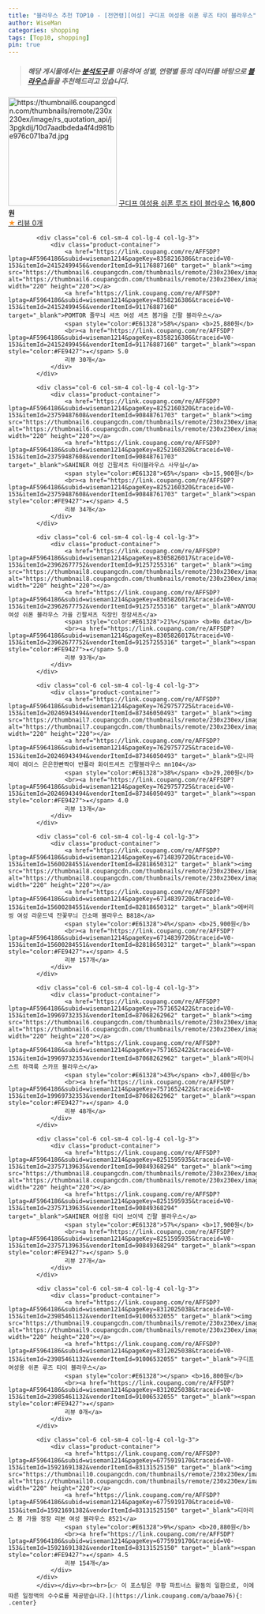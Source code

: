 ```yaml
---
title: "블라우스 추천 TOP10 - [전연령][여성] 구디프 여성용 쉬폰 루즈 타이 블라우스"
author: WiseMan
categories: shopping
tags: [Top10, shopping]
pin: true
---
```


> ##### 해당 게시물에서는 [**분석도구**](https://itemscout.io/)를 이용하여 **성별**, **연령별** 등의 데이터를 바탕으로 [**블라우스**](https://link.coupang.com/a/baae76)들을 추천해드리고 있습니다.
<div class="container"><div class="row">
            <div class="col-6 col-sm-4 col-lg-4 col-lg-3">
                <div class="product-container">
                    <a href="https://link.coupang.com/re/AFFSDP?lptag=AF5964186&subid=wiseman1214&pageKey=8312025038&traceid=V0-153&itemId=23985461136&vendorItemId=91006532068" target="_blank"><img src="https://thumbnail6.coupangcdn.com/thumbnails/remote/230x230ex/image/rs_quotation_api/j3pgkdij/10d7aadbdeda4f4d981be976c071ba7d.jpg" alt="https://thumbnail6.coupangcdn.com/thumbnails/remote/230x230ex/image/rs_quotation_api/j3pgkdij/10d7aadbdeda4f4d981be976c071ba7d.jpg" width="220" height="220"></a>
                    <a href="https://link.coupang.com/re/AFFSDP?lptag=AF5964186&subid=wiseman1214&pageKey=8312025038&traceid=V0-153&itemId=23985461136&vendorItemId=91006532068" target="_blank">구디프 여성용 쉬폰 루즈 타이 블라우스</a>
                    <span style="color:#E61328"></span> <b>16,800원</b>
                    <br><a href="https://link.coupang.com/re/AFFSDP?lptag=AF5964186&subid=wiseman1214&pageKey=8312025038&traceid=V0-153&itemId=23985461136&vendorItemId=91006532068" target="_blank"><span style="color:#FE9427">★</span> 
                    리뷰 0개</a>
                </div>
            </div>
            
            <div class="col-6 col-sm-4 col-lg-4 col-lg-3">
                <div class="product-container">
                    <a href="https://link.coupang.com/re/AFFSDP?lptag=AF5964186&subid=wiseman1214&pageKey=8358216386&traceid=V0-153&itemId=24152499456&vendorItemId=91176887160" target="_blank"><img src="https://thumbnail6.coupangcdn.com/thumbnails/remote/230x230ex/image/vendor_inventory/2635/1c13eb6ce58c6bbf5b2fd458cbfee4a5d06c85d94059f322743064b03203.jpg" alt="https://thumbnail6.coupangcdn.com/thumbnails/remote/230x230ex/image/vendor_inventory/2635/1c13eb6ce58c6bbf5b2fd458cbfee4a5d06c85d94059f322743064b03203.jpg" width="220" height="220"></a>
                    <a href="https://link.coupang.com/re/AFFSDP?lptag=AF5964186&subid=wiseman1214&pageKey=8358216386&traceid=V0-153&itemId=24152499456&vendorItemId=91176887160" target="_blank">POMTOR 줄무늬 셔츠 여성 셔츠 봄가을 긴팔 블라우스</a>
                    <span style="color:#E61328">58%</span> <b>25,880원</b>
                    <br><a href="https://link.coupang.com/re/AFFSDP?lptag=AF5964186&subid=wiseman1214&pageKey=8358216386&traceid=V0-153&itemId=24152499456&vendorItemId=91176887160" target="_blank"><span style="color:#FE9427">★</span> 5.0
                    리뷰 30개</a>
                </div>
            </div>
            
            <div class="col-6 col-sm-4 col-lg-4 col-lg-3">
                <div class="product-container">
                    <a href="https://link.coupang.com/re/AFFSDP?lptag=AF5964186&subid=wiseman1214&pageKey=8252160320&traceid=V0-153&itemId=23759487608&vendorItemId=90848761703" target="_blank"><img src="https://thumbnail6.coupangcdn.com/thumbnails/remote/230x230ex/image/vendor_inventory/902b/fbf88043781c6731eb0891f42095e33b7585346bdc83f552aba93ddb5136.png" alt="https://thumbnail6.coupangcdn.com/thumbnails/remote/230x230ex/image/vendor_inventory/902b/fbf88043781c6731eb0891f42095e33b7585346bdc83f552aba93ddb5136.png" width="220" height="220"></a>
                    <a href="https://link.coupang.com/re/AFFSDP?lptag=AF5964186&subid=wiseman1214&pageKey=8252160320&traceid=V0-153&itemId=23759487608&vendorItemId=90848761703" target="_blank">SAHINER 여성 긴팔셔츠 타이블라우스 사무실</a>
                    <span style="color:#E61328">65%</span> <b>15,900원</b>
                    <br><a href="https://link.coupang.com/re/AFFSDP?lptag=AF5964186&subid=wiseman1214&pageKey=8252160320&traceid=V0-153&itemId=23759487608&vendorItemId=90848761703" target="_blank"><span style="color:#FE9427">★</span> 4.5
                    리뷰 34개</a>
                </div>
            </div>
            
            <div class="col-6 col-sm-4 col-lg-4 col-lg-3">
                <div class="product-container">
                    <a href="https://link.coupang.com/re/AFFSDP?lptag=AF5964186&subid=wiseman1214&pageKey=8305826017&traceid=V0-153&itemId=23962677752&vendorItemId=91257255316" target="_blank"><img src="https://thumbnail8.coupangcdn.com/thumbnails/remote/230x230ex/image/vendor_inventory/b850/49da4efbef055d8a7f9581487ede98018f043af0b0a0cf189fd063f8dcae.jpg" alt="https://thumbnail8.coupangcdn.com/thumbnails/remote/230x230ex/image/vendor_inventory/b850/49da4efbef055d8a7f9581487ede98018f043af0b0a0cf189fd063f8dcae.jpg" width="220" height="220"></a>
                    <a href="https://link.coupang.com/re/AFFSDP?lptag=AF5964186&subid=wiseman1214&pageKey=8305826017&traceid=V0-153&itemId=23962677752&vendorItemId=91257255316" target="_blank">ANYOU 여성 쉬폰 블라우스 가을 긴팔셔츠 직장인 정장셔츠</a>
                    <span style="color:#E61328">21%</span> <b>No data</b>
                    <br><a href="https://link.coupang.com/re/AFFSDP?lptag=AF5964186&subid=wiseman1214&pageKey=8305826017&traceid=V0-153&itemId=23962677752&vendorItemId=91257255316" target="_blank"><span style="color:#FE9427">★</span> 5.0
                    리뷰 93개</a>
                </div>
            </div>
            
            <div class="col-6 col-sm-4 col-lg-4 col-lg-3">
                <div class="product-container">
                    <a href="https://link.coupang.com/re/AFFSDP?lptag=AF5964186&subid=wiseman1214&pageKey=7629757725&traceid=V0-153&itemId=20246943494&vendorItemId=87346050493" target="_blank"><img src="https://thumbnail7.coupangcdn.com/thumbnails/remote/230x230ex/image/vendor_inventory/76d2/603029f0a3319f77c1889704180a9c457d8e4269afe426f152ee91178c6e.jpg" alt="https://thumbnail7.coupangcdn.com/thumbnails/remote/230x230ex/image/vendor_inventory/76d2/603029f0a3319f77c1889704180a9c457d8e4269afe426f152ee91178c6e.jpg" width="220" height="220"></a>
                    <a href="https://link.coupang.com/re/AFFSDP?lptag=AF5964186&subid=wiseman1214&pageKey=7629757725&traceid=V0-153&itemId=20246943494&vendorItemId=87346050493" target="_blank">모니따제이 레이스 은은한빤짝이 반폴라 화이트셔츠 긴팔블라우스 mn104</a>
                    <span style="color:#E61328">38%</span> <b>29,200원</b>
                    <br><a href="https://link.coupang.com/re/AFFSDP?lptag=AF5964186&subid=wiseman1214&pageKey=7629757725&traceid=V0-153&itemId=20246943494&vendorItemId=87346050493" target="_blank"><span style="color:#FE9427">★</span> 4.0
                    리뷰 13개</a>
                </div>
            </div>
            
            <div class="col-6 col-sm-4 col-lg-4 col-lg-3">
                <div class="product-container">
                    <a href="https://link.coupang.com/re/AFFSDP?lptag=AF5964186&subid=wiseman1214&pageKey=6714839720&traceid=V0-153&itemId=15600284551&vendorItemId=82818650312" target="_blank"><img src="https://thumbnail8.coupangcdn.com/thumbnails/remote/230x230ex/image/vendor_inventory/ec84/86db2dad8a9f3774caee25f031c2785c9eab397ace503a618e409e258771.jpeg" alt="https://thumbnail8.coupangcdn.com/thumbnails/remote/230x230ex/image/vendor_inventory/ec84/86db2dad8a9f3774caee25f031c2785c9eab397ace503a618e409e258771.jpeg" width="220" height="220"></a>
                    <a href="https://link.coupang.com/re/AFFSDP?lptag=AF5964186&subid=wiseman1214&pageKey=6714839720&traceid=V0-153&itemId=15600284551&vendorItemId=82818650312" target="_blank">에버리씽 여성 라운드넥 잔꽃무늬 긴소매 블라우스 B818</a>
                    <span style="color:#E61328">4%</span> <b>25,900원</b>
                    <br><a href="https://link.coupang.com/re/AFFSDP?lptag=AF5964186&subid=wiseman1214&pageKey=6714839720&traceid=V0-153&itemId=15600284551&vendorItemId=82818650312" target="_blank"><span style="color:#FE9427">★</span> 4.5
                    리뷰 157개</a>
                </div>
            </div>
            
            <div class="col-6 col-sm-4 col-lg-4 col-lg-3">
                <div class="product-container">
                    <a href="https://link.coupang.com/re/AFFSDP?lptag=AF5964186&subid=wiseman1214&pageKey=7571652422&traceid=V0-153&itemId=19969732353&vendorItemId=87068262962" target="_blank"><img src="https://thumbnail6.coupangcdn.com/thumbnails/remote/230x230ex/image/rs_quotation_api/xnpttxqt/15954fe257724689b7476da6e1ccb76b.jpg" alt="https://thumbnail6.coupangcdn.com/thumbnails/remote/230x230ex/image/rs_quotation_api/xnpttxqt/15954fe257724689b7476da6e1ccb76b.jpg" width="220" height="220"></a>
                    <a href="https://link.coupang.com/re/AFFSDP?lptag=AF5964186&subid=wiseman1214&pageKey=7571652422&traceid=V0-153&itemId=19969732353&vendorItemId=87068262962" target="_blank">피어니스트 하객룩 스카프 블라우스</a>
                    <span style="color:#E61328">43%</span> <b>7,400원</b>
                    <br><a href="https://link.coupang.com/re/AFFSDP?lptag=AF5964186&subid=wiseman1214&pageKey=7571652422&traceid=V0-153&itemId=19969732353&vendorItemId=87068262962" target="_blank"><span style="color:#FE9427">★</span> 4.0
                    리뷰 48개</a>
                </div>
            </div>
            
            <div class="col-6 col-sm-4 col-lg-4 col-lg-3">
                <div class="product-container">
                    <a href="https://link.coupang.com/re/AFFSDP?lptag=AF5964186&subid=wiseman1214&pageKey=8251595935&traceid=V0-153&itemId=23757139635&vendorItemId=90849368294" target="_blank"><img src="https://thumbnail8.coupangcdn.com/thumbnails/remote/230x230ex/image/vendor_inventory/0c6c/d5e6c3636d6c0bf5cb7aabd915c95e627c94885ed9679cc6fc71d75f5754.jpg" alt="https://thumbnail8.coupangcdn.com/thumbnails/remote/230x230ex/image/vendor_inventory/0c6c/d5e6c3636d6c0bf5cb7aabd915c95e627c94885ed9679cc6fc71d75f5754.jpg" width="220" height="220"></a>
                    <a href="https://link.coupang.com/re/AFFSDP?lptag=AF5964186&subid=wiseman1214&pageKey=8251595935&traceid=V0-153&itemId=23757139635&vendorItemId=90849368294" target="_blank">SAHINER 여성용 타이 브이넥 긴팔 블라우스</a>
                    <span style="color:#E61328">57%</span> <b>17,900원</b>
                    <br><a href="https://link.coupang.com/re/AFFSDP?lptag=AF5964186&subid=wiseman1214&pageKey=8251595935&traceid=V0-153&itemId=23757139635&vendorItemId=90849368294" target="_blank"><span style="color:#FE9427">★</span> 5.0
                    리뷰 27개</a>
                </div>
            </div>
            
            <div class="col-6 col-sm-4 col-lg-4 col-lg-3">
                <div class="product-container">
                    <a href="https://link.coupang.com/re/AFFSDP?lptag=AF5964186&subid=wiseman1214&pageKey=8312025038&traceid=V0-153&itemId=23985461132&vendorItemId=91006532055" target="_blank"><img src="https://thumbnail9.coupangcdn.com/thumbnails/remote/230x230ex/image/rs_quotation_api/ta0bw328/1bcbab9cbe1b4d8193fe9e71b681af3d.jpg" alt="https://thumbnail9.coupangcdn.com/thumbnails/remote/230x230ex/image/rs_quotation_api/ta0bw328/1bcbab9cbe1b4d8193fe9e71b681af3d.jpg" width="220" height="220"></a>
                    <a href="https://link.coupang.com/re/AFFSDP?lptag=AF5964186&subid=wiseman1214&pageKey=8312025038&traceid=V0-153&itemId=23985461132&vendorItemId=91006532055" target="_blank">구디프 여성용 쉬폰 루즈 타이 블라우스</a>
                    <span style="color:#E61328"></span> <b>16,800원</b>
                    <br><a href="https://link.coupang.com/re/AFFSDP?lptag=AF5964186&subid=wiseman1214&pageKey=8312025038&traceid=V0-153&itemId=23985461132&vendorItemId=91006532055" target="_blank"><span style="color:#FE9427">★</span> 
                    리뷰 0개</a>
                </div>
            </div>
            
            <div class="col-6 col-sm-4 col-lg-4 col-lg-3">
                <div class="product-container">
                    <a href="https://link.coupang.com/re/AFFSDP?lptag=AF5964186&subid=wiseman1214&pageKey=6775919170&traceid=V0-153&itemId=15921691382&vendorItemId=83131525150" target="_blank"><img src="https://thumbnail10.coupangcdn.com/thumbnails/remote/230x230ex/image/vendor_inventory/c61d/6e380de319ae280aa61fc2795a4d6068e58191014ab986004e85a1712c06.jpg" alt="https://thumbnail10.coupangcdn.com/thumbnails/remote/230x230ex/image/vendor_inventory/c61d/6e380de319ae280aa61fc2795a4d6068e58191014ab986004e85a1712c06.jpg" width="220" height="220"></a>
                    <a href="https://link.coupang.com/re/AFFSDP?lptag=AF5964186&subid=wiseman1214&pageKey=6775919170&traceid=V0-153&itemId=15921691382&vendorItemId=83131525150" target="_blank">디아리스 봄 가을 정장 리본 여성 블라우스 8521</a>
                    <span style="color:#E61328">9%</span> <b>20,880원</b>
                    <br><a href="https://link.coupang.com/re/AFFSDP?lptag=AF5964186&subid=wiseman1214&pageKey=6775919170&traceid=V0-153&itemId=15921691382&vendorItemId=83131525150" target="_blank"><span style="color:#FE9427">★</span> 4.5
                    리뷰 154개</a>
                </div>
            </div>
            </div></div><br><br>[👉 이 포스팅은 쿠팡 파트너스 활동의 일환으로, 이에 따른 일정액의 수수료를 제공받습니다.](https://link.coupang.com/a/baae76){: .center}